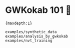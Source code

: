 # GWKokab 101 🔰

```{toctree}
{maxdepth:1}

examples/synthetic_data
examples/analysis_by_gwkokab
examples/nvt_training
```
